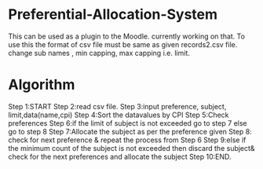 # Preferential-Allocation-System

This can be used as a plugin to the Moodle.
currently working on that.
To use this the format of csv file must be same as given records2.csv file.
change sub names , min capping, max capping i.e. limit.

# Algorithm

 Step 1:START
 Step 2:read csv file.
 Step 3:input preference, subject, limit,data(name,cpi)
 Step 4:Sort the datavalues by CPI
 Step 5:Check preferences 
 Step 6:if the limit of subject is not exceeded go to step 7 else go to step 8
 Step 7:Allocate the subject as per the preference given
 Step 8: check for next preference & repeat the process from Step 6
 Step 9:else if the minimum count of the subject is not exceeded then discard the                          subject& check for the next preferences and allocate the subject
 Step 10:END.
